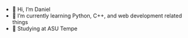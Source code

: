 - 👋 Hi, I’m Daniel
- 🌱 I’m currently learning Python, C++, and web development related things
- 📖 Studying at ASU Tempe


<!---
dtjandra888/dtjandra888 is a ✨ special ✨ repository because its `README.md` (this file) appears on your GitHub profile.
You can click the Preview link to take a look at your changes.
--->
